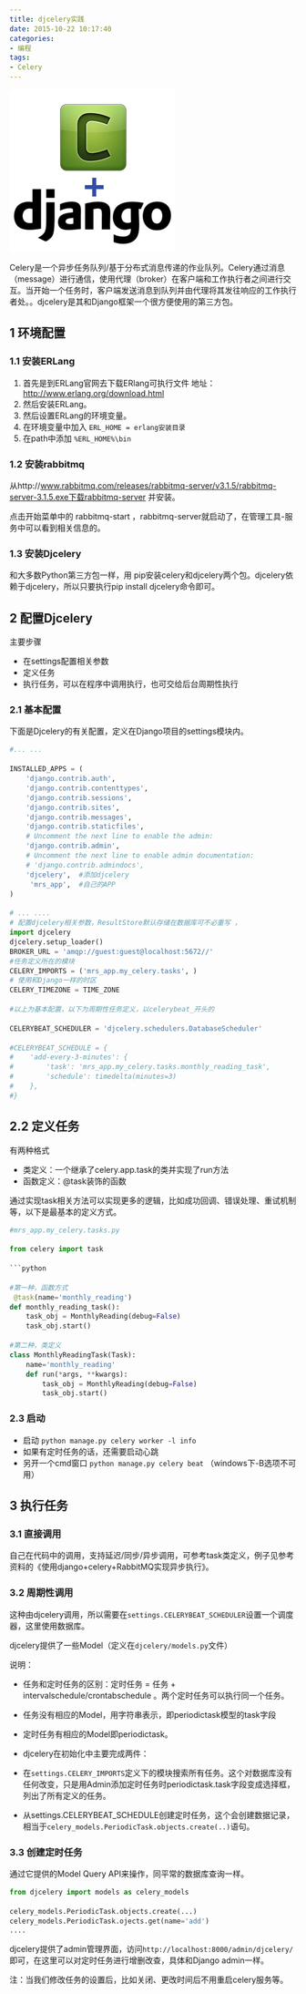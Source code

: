 ```yaml
---
title: djcelery实践
date: 2015-10-22 10:17:40
categories:
- 编程
tags:
- Celery
---
```


![django-celery](/images/django-celery.png)

Celery是一个异步任务队列/基于分布式消息传递的作业队列。Celery通过消息（message）进行通信，使用代理（broker）在客户端和工作执行者之间进行交互。当开始一个任务时，客户端发送消息到队列并由代理将其发往响应的工作执行者处。。djcelery是其和Django框架一个很方便使用的第三方包。

<!-- more -->

## 1 环境配置

### 1.1 安装ERLang

1. 首先是到ERLang官网去下载ERlang可执行文件  地址：http://www.erlang.org/download.html
2. 然后安装ERLang。
3. 然后设置ERLang的环境变量。
4. 在环境变量中加入 `ERL_HOME = erlang安装目录`
5. 在path中添加 `%ERL_HOME%\bin`

### 1.2 安装rabbitmq

从http://www.rabbitmq.com/releases/rabbitmq-server/v3.1.5/rabbitmq-server-3.1.5.exe下载rabbitmq-server 并安装。

 点击开始菜单中的 rabbitmq-start ，rabbitmq-server就启动了，在管理工具-服务中可以看到相关信息的。


### 1.3 安装Djcelery

和大多数Python第三方包一样，用 pip安装celery和djcelery两个包。djcelery依赖于djcelery，所以只要执行pip install djcelery命令即可。

## 2 配置Djcelery

主要步骤

- 在settings配置相关参数
- 定义任务
- 执行任务，可以在程序中调用执行，也可交给后台周期性执行

### 2.1 基本配置

下面是Djcelery的有关配置，定义在Django项目的settings模块内。

```python
#... ...

INSTALLED_APPS = (
    'django.contrib.auth',
    'django.contrib.contenttypes',
    'django.contrib.sessions',
    'django.contrib.sites',
    'django.contrib.messages',
    'django.contrib.staticfiles',
    # Uncomment the next line to enable the admin:
    'django.contrib.admin',
    # Uncomment the next line to enable admin documentation:
    # 'django.contrib.admindocs',
    'djcelery',  #添加djcelery
     'mrs_app',  #自己的APP
)

# ... ....
# 配置djcelery相关参数，ResultStore默认存储在数据库可不必重写 ，
import djcelery
djcelery.setup_loader()
BROKER_URL = 'amqp://guest:guest@localhost:5672//'
#任务定义所在的模块
CELERY_IMPORTS = ('mrs_app.my_celery.tasks', )
# 使用和Django一样的时区
CELERY_TIMEZONE = TIME_ZONE

#以上为基本配置，以下为周期性任务定义，以celerybeat_开头的  

CELERYBEAT_SCHEDULER = 'djcelery.schedulers.DatabaseScheduler'

#CELERYBEAT_SCHEDULE = {
#    'add-every-3-minutes': {
#        'task': 'mrs_app.my_celery.tasks.monthly_reading_task',
#        'schedule': timedelta(minutes=3)
#    },
#}
```

## 2.2 定义任务

有两种格式

- 类定义：一个继承了celery.app.task的类并实现了run方法
- 函数定义：@task装饰的函数

通过实现task相关方法可以实现更多的逻辑，比如成功回调、错误处理、重试机制等，以下是最基本的定义方式。

```python
#mrs_app.my_celery.tasks.py

from celery import task

```python

#第一种，函数方式  
 @task(name='monthly_reading')
def monthly_reading_task():
    task_obj = MonthlyReading(debug=False)
    task_obj.start()

#第二种，类定义
class MonthlyReadingTask(Task):
    name='monthly_reading'
    def run(*args, **kwargs):
        task_obj = MonthlyReading(debug=False)
        task_obj.start()
```

### 2.3 启动

- 启动 `python manage.py celery worker -l info`
- 如果有定时任务的话，还需要启动心跳
 - 另开一个cmd窗口 `python manage.py celery beat`  （windows下-B选项不可用）

## 3 执行任务

### 3.1 直接调用

自己在代码中的调用，支持延迟/同步/异步调用，可参考task类定义，例子见参考资料的《使用django+celery+RabbitMQ实现异步执行》。

### 3.2 周期性调用

这种由djcelery调用，所以需要在`settings.CELERYBEAT_SCHEDULER`设置一个调度器，这里使用数据库。

djcelery提供了一些Model（定义在`djcelery/models.py`文件）

说明：

- 任务和定时任务的区别：定时任务 = 任务 + intervalschedule/crontabschedule 。两个定时任务可以执行同一个任务。
- 任务没有相应的Model，用字符串表示，即periodictask模型的task字段
- 定时任务有相应的Model即periodictask。
- djcelery在初始化中主要完成两件：

- 在`settings.CELERY_IMPORTS`定义下的模块搜索所有任务。这个对数据库没有任何改变，只是用Admin添加定时任务时periodictask.task字段变成选择框，列出了所有定义的任务。

- 从settings.CELERYBEAT_SCHEDULE创建定时任务，这个会创建数据记录，相当于`celery_models.PeriodicTask.objects.create(..)`语句。

### 3.3 创建定时任务

通过它提供的Model Query API来操作，同平常的数据库查询一样。

```python
from djcelery import models as celery_models

celery_models.PeriodicTask.objects.create(...)
celery_models.PeriodicTask.ojects.get(name='add')
....
```
djcelery提供了admin管理界面，访问`http://localhost:8000/admin/djcelery/` 即可，在这里可以对定时任务进行增删改查，具体和Django admin一样。

注：当我们修改任务的设置后，比如关闭、更改时间后不用重启celery服务等。
